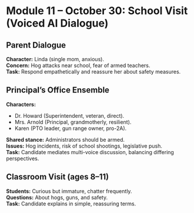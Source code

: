 # Module 11 – October 30: School Visit (Voiced AI Dialogue)

## Parent Dialogue
**Character:** Linda (single mom, anxious).  
**Concern:** Hog attacks near school, fear of armed teachers.  
**Task:** Respond empathetically and reassure her about safety measures.

## Principal’s Office Ensemble
**Characters:**
- Dr. Howard (Superintendent, veteran, direct).
- Mrs. Arnold (Principal, grandmotherly, resilient).
- Karen (PTO leader, gun range owner, pro-2A).

**Shared stance:** Administrators should be armed.  
**Issues:** Hog incidents, risk of school shootings, legislative push.  
**Task:** Candidate mediates multi-voice discussion, balancing differing perspectives.

## Classroom Visit (ages 8–11)
**Students:** Curious but immature, chatter frequently.  
**Questions:** About hogs, guns, and safety.  
**Task:** Candidate explains in simple, reassuring terms.
